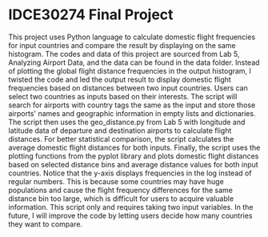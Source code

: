 # IDCE30274 Final Project

This project uses Python language to calculate domestic flight frequencies for input countries and compare the result by displaying on the same histogram. The codes and data of this project are sourced from Lab 5, Analyzing Airport Data, and the data can be found in the data folder. Instead of plotting the global flight distance frequencies in the output histogram, I twisted the code and led the output result to display domestic flight frequencies based on distances between two input countries. Users can select two countries as inputs based on their interests. The script will search for airports with country tags the same as the input and store those airports' names and geographic information in empty lists and dictionaries. The script then uses the geo_distance.py from Lab 5 with longitude and latitude data of departure and destination airports to calculate flight distances. For better statistical comparison, the script calculates the average domestic flight distances for both inputs. Finally, the script uses the plotting functions from the pyplot library and plots domestic flight distances based on selected distance bins and average distance values for both input countries. Notice that the y-axis displays frequencies in the log instead of regular numbers. This is because some countries may have huge populations and cause the flight frequency differences for the same distance bin too large, which is difficult for users to acquire valuable information. This script only and requires taking two input variables. In the future, I will improve the code by letting users decide how many countries they want to compare. 
